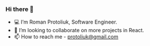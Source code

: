 ### Hi there 👋

- :computer: I’m Roman Protoliuk, Software Engineer.
- 💞️ I’m looking to collaborate on more projects in React.
- 📫 How to reach me - protoliuk@gmail.com                             


<!--
**romanprotoliuk/romanprotoliuk** is a ✨ _special_ ✨ repository because its `README.md` (this file) appears on your GitHub profile.

Here are some ideas to get you started:

- 🔭 I’m currently working on ...
- 🌱 I’m currently learning ...
- 👯 I’m looking to collaborate on ...
- 🤔 I’m looking for help with ...
- 💬 Ask me about ...
- 📫 How to reach me: ...
- 😄 Pronouns: ...
- ⚡ Fun fact: ...
-->
